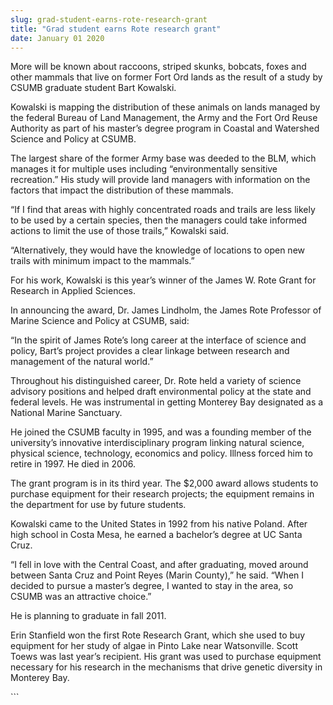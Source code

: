 ```yaml
---
slug: grad-student-earns-rote-research-grant
title: "Grad student earns Rote research grant"
date: January 01 2020
---
```


 
<p>
  More will be known about raccoons, striped skunks, bobcats, foxes and other
  mammals that live on former Fort Ord lands as the result of a study by CSUMB
  graduate student Bart Kowalski.
</p>
<p>
  Kowalski is mapping the distribution of these animals on lands managed by the
  federal Bureau of Land Management, the Army and the Fort Ord Reuse Authority
  as part of his master’s degree program in Coastal and Watershed Science and
  Policy at CSUMB.
</p>
<p>
  The largest share of the former Army base was deeded to the BLM, which manages
  it for multiple uses including “environmentally sensitive recreation.” His
  study will provide land managers with information on the factors that impact
  the distribution of these mammals.
</p>
<p>
  “If I find that areas with highly concentrated roads and trails are less
  likely to be used by a certain species, then the managers could take informed
  actions to limit the use of those trails,” Kowalski said.
</p>
<p>
  “Alternatively, they would have the knowledge of locations to open new trails
  with minimum impact to the mammals.”
</p>
<p>
  For his work, Kowalski is this year’s winner of the James W. Rote Grant for
  Research in Applied Sciences.
</p>
<p>
  In announcing the award, Dr. James Lindholm, the James Rote Professor of
  Marine Science and Policy at CSUMB, said:
</p>
<p>
  “In the spirit of James Rote’s long career at the interface of science and
  policy, Bart’s project provides a clear linkage between research and
  management of the natural world.”
</p>
<p>
  Throughout his distinguished career, Dr. Rote held a variety of science
  advisory positions and helped draft environmental policy at the state and
  federal levels. He was instrumental in getting Monterey Bay designated as a
  National Marine Sanctuary.
</p>
<p>
  He joined the CSUMB faculty in 1995, and was a founding member of the
  university’s innovative interdisciplinary program linking natural science,
  physical science, technology, economics and policy. Illness forced him to
  retire in 1997. He died in 2006.
</p>
<p>
  The grant program is in its third year. The $2,000 award allows students to
  purchase equipment for their research projects; the equipment remains in the
  department for use by future students.
</p>
<p>
  Kowalski came to the United States in 1992 from his native Poland. After high
  school in Costa Mesa, he earned a bachelor’s degree at UC Santa Cruz.
</p>
<p>
  “I fell in love with the Central Coast, and after graduating, moved around
  between Santa Cruz and Point Reyes (Marin County),” he said. “When I decided
  to pursue a master’s degree, I wanted to stay in the area, so CSUMB was an
  attractive choice.”
</p>
<p>He is planning to graduate in fall 2011.</p>
<p>
  Erin Stanfield won the first Rote Research Grant, which she used to buy
  equipment for her study of algae in Pinto Lake near Watsonville. Scott Toews
  was last year’s recipient. His grant was used to purchase equipment necessary
  for his research in the mechanisms that drive genetic diversity in Monterey
  Bay.
</p>
```
